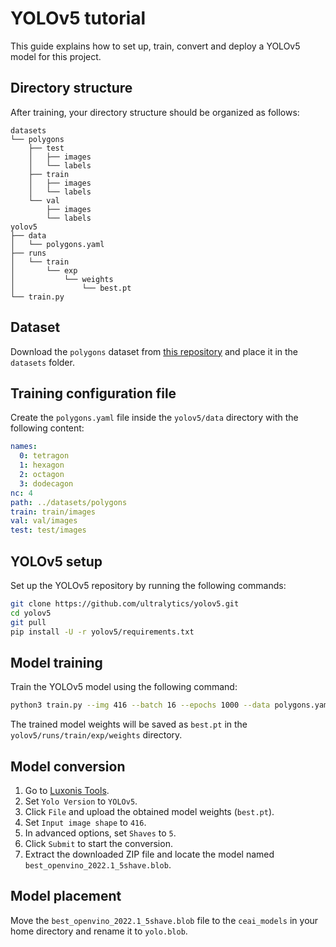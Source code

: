 # YOLOv5 tutorial
This guide explains how to set up, train, convert and deploy a YOLOv5 model for this project.

## Directory structure
After training, your directory structure should be organized as follows:

```
datasets
└── polygons
    ├── test
    │   ├── images
    │   └── labels
    ├── train
    │   ├── images
    │   └── labels
    └── val
        ├── images
        └── labels
yolov5
├── data
│   └── polygons.yaml
├── runs
│   └── train
│       └── exp
│           └── weights
│               └── best.pt
└── train.py
```

## Dataset
Download the `polygons` dataset from [this repository](https://github.com/Patrycj2a/praca_inzynierska/tree/main/datasets/polygons/) and place it in the `datasets` folder.

## Training configuration file
Create the `polygons.yaml` file inside the `yolov5/data` directory with the following content:

```yaml
names:
  0: tetragon
  1: hexagon
  2: octagon
  3: dodecagon
nc: 4
path: ../datasets/polygons
train: train/images
val: val/images
test: test/images
```

## YOLOv5 setup
Set up the YOLOv5 repository by running the following commands:

```bash
git clone https://github.com/ultralytics/yolov5.git
cd yolov5
git pull
pip install -U -r yolov5/requirements.txt
```

## Model training
Train the YOLOv5 model using the following command:

```bash
python3 train.py --img 416 --batch 16 --epochs 1000 --data polygons.yaml --weights yolov5s.pt --cos-lr
```

The trained model weights will be saved as `best.pt` in the `yolov5/runs/train/exp/weights` directory.

## Model conversion
1. Go to [Luxonis Tools](https://tools.luxonis.com/).
2. Set `Yolo Version` to `YOLOv5`.
3. Click `File` and upload the obtained model weights (`best.pt`).
4. Set `Input image shape` to `416`.
5. In advanced options, set `Shaves` to `5`.
6. Click `Submit` to start the conversion.
7. Extract the downloaded ZIP file and locate the model named `best_openvino_2022.1_5shave.blob`.

## Model placement
Move the `best_openvino_2022.1_5shave.blob` file to the `ceai_models` in your home directory and rename it to `yolo.blob`.
